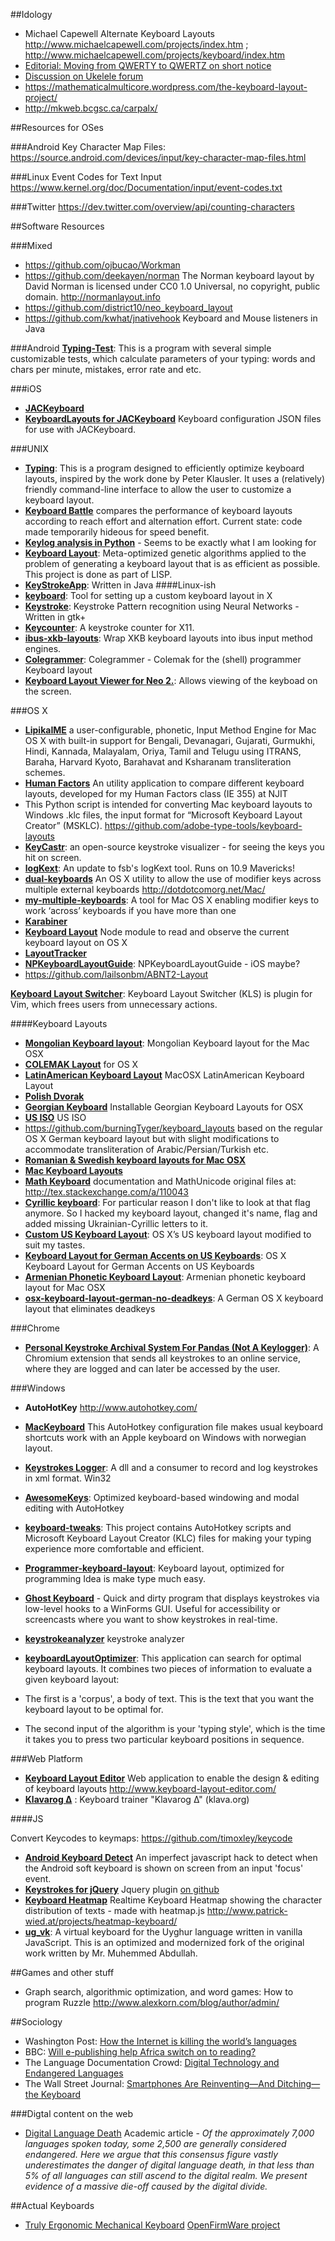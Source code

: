 ##Idology
* Michael Capewell Alternate Keyboard Layouts http://www.michaelcapewell.com/projects/index.htm ; http://www.michaelcapewell.com/projects/keyboard/index.htm
* [Editorial: Moving from QWERTY to QWERTZ on short notice](http://www.neowin.net/news/editorial-moving-from-qwerty-to-qwertz-on-short-notice)
* [Discussion on Ukelele forum](https://groups.google.com/forum/#!msg/ukelele-users/DQnnVANOF0c/Fvwf-UMBg_AJ)
* https://mathematicalmulticore.wordpress.com/the-keyboard-layout-project/
* http://mkweb.bcgsc.ca/carpalx/


##Resources for OSes

###Android
Key Character Map Files: https://source.android.com/devices/input/key-character-map-files.html

###Linux
Event Codes for Text Input https://www.kernel.org/doc/Documentation/input/event-codes.txt

###Twitter
https://dev.twitter.com/overview/api/counting-characters

##Software Resources

###Mixed
* https://github.com/ojbucao/Workman
* https://github.com/deekayen/norman The Norman keyboard layout by David Norman is licensed under CC0 1.0 Universal, no copyright, public domain. http://normanlayout.info
* https://github.com/district10/neo_keyboard_layout
* https://github.com/kwhat/jnativehook Keyboard and Mouse listeners in Java
 
###Android
**[Typing-Test](https://github.com/kotlyarovsa/Typing-Test)**: This is a program with several simple customizable tests, which calculate parameters of your typing: words and chars per minute, mistakes, error rate and etc.

###iOS
* **[JACKeyboard](http://jaredcrawford.org/JACKeyboard/Documentation/Classes/JACKeyboard.html)**
* **[KeyboardLayouts for JACKeyboard](https://github.com/JaredCrawford/KeyboardLayouts)** Keyboard configuration JSON files for use with JACKeyboard.

###UNIX
* **[Typing](https://github.com/michaeldickens/Typing)**: This is a program designed to efficiently optimize keyboard layouts, inspired by the work done by Peter Klausler. It uses a (relatively) friendly command-line interface to allow the user to customize a keyboard layout.
* **[Keyboard Battle](https://github.com/bak/keyboard_battle)** compares the performance of keyboard layouts according to reach effort and alternation effort. Current state: code made temporarily hideous for speed benefit. 
* **[Keylog analysis in Python](https://github.com/bhushanRamnani/KeystrokeDynamicsDataAnaysisRepo)** - Seems to be exactly what I am looking for
* **[Keyboard Layout](https://github.com/wenderen/keyboard-layout)**: Meta-optimized genetic algorithms applied to the problem of generating a keyboard layout that is as efficient as possible. This project is done as part of LISP.
* **[KeyStrokeApp](https://github.com/MikeShins/KeyStrokeApp)**: Written in Java
####Linux-ish
* **[keyboard](https://github.com/kopoli/keyboard)**: Tool for setting up a custom keyboard layout in X
* **[Keystroke](https://github.com/sammeroo/keystroke)**: Keystroke Pattern recognition using Neural Networks - Written in gtk+
* **[Keycounter](https://github.com/programble/keycounter)**: A keystroke counter for X11.
* **[ibus-xkb-layouts](https://github.com/suzhe/ibus-xkb-layouts)**: Wrap XKB keyboard layouts into ibus input method engines.
*  **[Colegrammer](https://github.com/repolho/xkb)**: Colegrammer - Colemak for the (shell) programmer Keyboard layout
*  **[Keyboard Layout Viewer for Neo 2.](https://github.com/YggdrasiI/NeoLayoutViewer)**: Allows viewing of the keyboad on the screen.

###OS X

* **[LipikaIME](https://github.com/ratreya/Lipika_IME)** a user-configurable, phonetic, Input Method Engine for Mac OS X with built-in support for Bengali, Devanagari, Gujarati, Gurmukhi, Hindi, Kannada, Malayalam, Oriya, Tamil and Telugu using ITRANS, Baraha, Harvard Kyoto, Barahavat and Ksharanam transliteration schemes.
* **[Human Factors](https://github.com/Javier-varez/HumanFactors)** An utility application to compare different keyboard layouts, developed for my Human Factors class (IE 355) at NJIT
* This Python script is intended for converting Mac keyboard layouts to Windows .klc files, the input format for “Microsoft Keyboard Layout Creator” (MSKLC). https://github.com/adobe-type-tools/keyboard-layouts
* **[KeyCastr](https://github.com/keycastr/keycastr)**: an open-source keystroke visualizer - for seeing the keys you hit on screen.
* **[logKext](https://github.com/SlEePlEs5/logKext)**: An update to fsb's logKext tool. Runs on 10.9 Mavericks!
* **[dual-keyboards](https://github.com/pnc/dual-keyboards)** An OS X utility to allow the use of modifier keys across multiple external keyboards http://dotdotcomorg.net/Mac/
* **[my-multiple-keyboards](https://github.com/mejedi/my-multiple-keyboards)**: A tool for Mac OS X enabling modifier keys to work ‘across’ keyboards if you have more than one
* **[Karabiner](https://pqrs.org/osx/karabiner/)**
* **[Keyboard Layout](https://github.com/atom/keyboard-layout)** Node module to read and observe the current keyboard layout on OS X
* **[LayoutTracker](https://github.com/andrimarjonsson/LayoutTracker)**
* **[NPKeyboardLayoutGuide](https://github.com/Nodepad/NPKeyboardLayoutGuide)**: NPKeyboardLayoutGuide - iOS maybe?
* https://github.com/lailsonbm/ABNT2-Layout
 
**[Keyboard Layout Switcher](https://github.com/porqz/KeyboardLayoutSwitcher)**: Keyboard Layout Switcher (KLS) is plugin for Vim, which frees users from unnecessary actions.

####Keyboard Layouts
* **[Mongolian Keyboard layout](https://github.com/buyaka/MonKeyboard)**: Mongolian Keyboard layout for the Mac OSX
* **[COLEMAK Layout](https://github.com/sergio/KeyboardLayouts)** for OS X
* **[LatinAmerican Keyboard Layout](https://github.com/edmz/latam_keyboard)** MacOSX LatinAmerican Keyboard Layout
* **[Polish Dvorak](https://github.com/taw/osx-keyboard-layouts)**
* **[Georgian Keyboard](https://github.com/Gozala/georgian-keyboard-layouts)** Installable Georgian Keyboard Layouts for OSX
* **[US ISO](https://github.com/mitsuhiko/osx-keyboard-layouts)** US ISO
* https://github.com/burningTyger/keyboard_layouts based on the regular OS X German keyboard layout but with slight modifications to accommodate transliteration of Arabic/Persian/Turkish etc.
* **[Romanian & Swedish keyboard layouts for Mac OSX](https://github.com/andreineculau/OSX-PC-keyboard-layouts)**
* **[Mac Keyboard Layouts](https://github.com/SamirTalwar/Mac-Keyboard-Layouts)**
* **[Math Keyboard](https://github.com/drostron/osx-keyboard-layouts)** documentation and MathUnicode original files at: http://tex.stackexchange.com/a/110043
* **[Cyrillic keyboard](https://github.com/muromec/bandera-layout)**: For particular reason I don't like to look at that flag anymore. So I hacked my keyboard layout, changed it's name, flag and added missing Ukrainian-Cyrillic letters to it.
* **[Custom US Keyboard Layout](https://github.com/lnikkila/keyboard)**: OS X’s US keyboard layout modified to suit my tastes.
* **[Keyboard Layout for German Accents on US Keyboards](https://github.com/janv/usgerman)**: OS X Keyboard Layout for German Accents on US Keyboards
* **[Armenian Phonetic Keyboard Layout](https://github.com/vahe-evoyan/armenian-phonetic)**: Armenian phonetic keyboard layout for Mac OSX
* **[osx-keyboard-layout-german-no-deadkeys](https://github.com/sebroeder/osx-keyboard-layout-german-no-deadkeys)**: A German OS X keyboard layout that eliminates deadkeys

###Chrome
* **[Personal Keystroke Archival System For Pandas (Not A Keylogger)](https://github.com/aslaugsollilja/PersonalKeystrokeArchivalSystemForPandasNotAKeylogger)**: A Chromium extension that sends all keystrokes to an online service, where they are logged and can later be accessed by the user. 

###Windows
* **AutoHotKey** http://www.autohotkey.com/
* **[MacKeyboard](https://github.com/andmos/MacKeyboard)** This AutoHotkey configuration file makes usual keyboard shortcuts work with an Apple keyboard on Windows with norwegian layout. 
* **[Keystrokes Logger](https://github.com/sushantkhurana/Win32-KeyStrokes)**: A dll and a consumer to record and log keystrokes in xml format. Win32 
* **[AwesomeKeys](https://github.com/pacojain/AwesomeKeys)**: Optimized keyboard-based windowing and modal editing with AutoHotkey
* **[keyboard-tweaks](https://github.com/stevepugh99/keyboard-tweaks)**: This project contains AutoHotkey scripts and Microsoft Keyboard Layout Creator (KLC) files for making your typing experience more comfortable and efficient.
* **[Programmer-keyboard-layout](https://github.com/bga/Programmer-keyboard-layout)**: Keyboard layout, optimized for programming Idea is make type much easy.
* **[Ghost Keyboard](https://github.com/psosera/ghost-keyboard)** - Quick and dirty program that displays keystrokes via low-level hooks to a WinForms GUI. Useful for accessibility or screencasts where you want to show keystrokes in real-time.
* **[keystrokeanalyzer](https://github.com/AlphaGit/keystrokeanalyzer)** keystroke analyzer 

* **[keyboardLayoutOptimizer](https://github.com/keyboardDrummer/keyboardlayoutoptimizer)**: This application can search for optimal keyboard layouts. It combines two pieces of information to evaluate a given keyboard layout:
 * The first is a 'corpus', a body of text. This is the text that you want the keyboard layout to be optimal for.
 * The second input of the algorithm is your 'typing style', which is the time it takes you to press two particular keyboard positions in sequence.


###Web Platform

* **[Keyboard Layout Editor](https://github.com/ijprest/keyboard-layout-editor)** Web application to enable the design & editing of keyboard layouts http://www.keyboard-layout-editor.com/
* **[Klavarog Δ](https://github.com/ibnteo/klavarog_delta)** : Keyboard trainer "Klavarog Δ" (klava.org)

####JS

Convert Keycodes to keymaps: https://github.com/timoxley/keycode
* **[Android Keyboard Detect](https://github.com/mongoltolbo/Android_Keyboard_Detect)** An imperfect javascript hack to detect when the Android soft keyboard is shown on screen from an input 'focus' event.
* **[Keystrokes for jQuery](http://boedesign.com/blog/2009/12/30/keystrokes-for-jquery/)** Jquery plugin [on github](https://github.com/jboesch/Keystrokes)
* **[Keyboard Heatmap](https://github.com/pa7/Keyboard-Heatmap)** Realtime Keyboard Heatmap showing the character distribution of texts - made with heatmap.js http://www.patrick-wied.at/projects/heatmap-keyboard/
* **[ug_vk](https://github.com/finalfantasia/ug_vk)**: A virtual keyboard for the Uyghur language written in vanilla JavaScript. This is an optimized and modernized fork of the original work written by Mr. Muhemmed Abdullah.

##Games and other stuff
* Graph search, algorithmic optimization, and word games: How to program Ruzzle http://www.alexkorn.com/blog/author/admin/

##Sociology
* Washington Post: [How the Internet is killing the world’s languages](http://www.washingtonpost.com/blogs/worldviews/wp/2013/12/04/how-the-internet-is-killing-the-worlds-languages/?wprss=rss_homepage)
* BBC: [Will e-publishing help Africa switch on to reading?](http://www.bbc.com/news/world-africa-25141849)
* The Language Documentation Crowd: [Digital Technology and Endangered Languages](http://www.thelanguagedocumentationcrowd.org/blog/2013/12/9/digital-technology-and-endangered-languages)
* The Wall Street Journal: [Smartphones Are Reinventing—And Ditching—the Keyboard](http://www.wsj.com/articles/SB10001424127887324392804578358551800617098)

###Digtal content on the web
* [Digital Language Death](http://journals.plos.org/plosone/article?id=10.1371/journal.pone.0077056) Academic article - _Of the approximately 7,000 languages spoken today, some 2,500 are generally considered endangered. Here we argue that this consensus figure vastly underestimates the danger of digital language death, in that less than 5% of all languages can still ascend to the digital realm. We present evidence of a massive die-off caused by the digital divide._

##Actual Keyboards
* [Truly Ergonomic Mechanical Keyboard](https://www.trulyergonomic.com/store/products) [OpenFirmWare project](https://github.com/yurivkhan/teck/)
